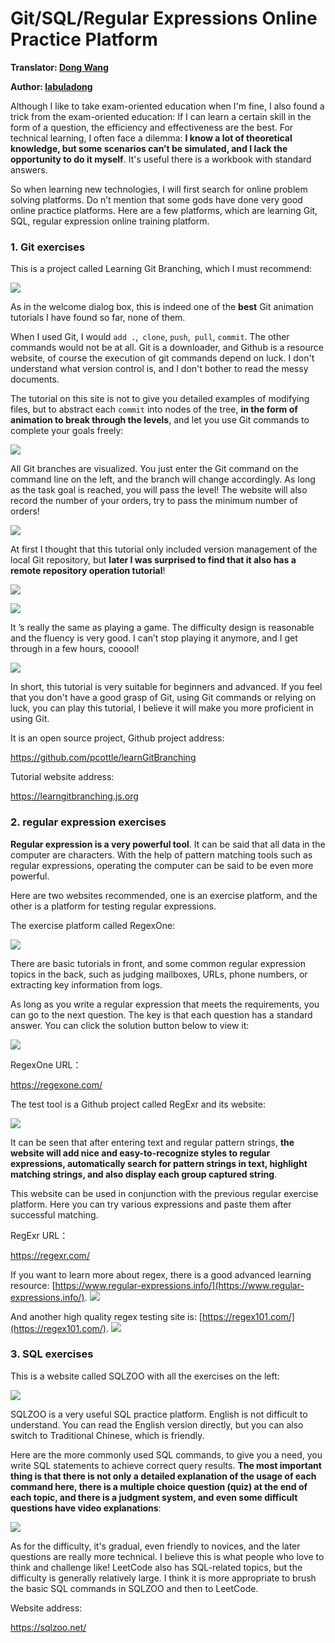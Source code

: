 # Git/SQL/Regular Expressions Online Practice Platform

**Translator: [Dong Wang](https://github.com/Coder2Programmer)**

**Author: [labuladong](https://github.com/labuladong)**

Although I like to take exam-oriented education when I'm fine, I also found a trick from the exam-oriented education: If I can learn a certain skill in the form of a question, the efficiency and effectiveness are the best. For technical learning, I often face a dilemma: **I know a lot of theoretical knowledge, but some scenarios can’t be simulated, and I lack the opportunity to do it myself**. It's useful there is a workbook with standard answers.

So when learning new technologies, I will first search for online problem solving platforms. Do n’t mention that some gods have done very good online practice platforms. Here are a few platforms, which are learning Git, SQL, regular expression online training platform.

### 1. Git exercises

This is a project called Learning Git Branching, which I must recommend:

![](../Pictures/online/1_english.png)

As in the welcome dialog box, this is indeed one of the **best** Git animation tutorials I have found so far, none of them.

When I used Git, I would `add .`,` clone`, `push`,` pull`, `commit`. The other commands would not be at all. Git is a downloader, and Github is a resource website, of course the execution of git commands depend on luck. I don't understand what version control is, and I don't bother to read the messy documents.

The tutorial on this site is not to give you detailed examples of modifying files, but to abstract each `commit` into nodes of the tree, **in the form of animation to break through the levels**, and let you use Git commands to complete your goals freely:

![](../Pictures/online/2_english.png)

All Git branches are visualized. You just enter the Git command on the command line on the left, and the branch will change accordingly. As long as the task goal is reached, you will pass the level! The website will also record the number of your orders, try to pass the minimum number of orders!

![](../Pictures/online/3_english.png)

At first I thought that this tutorial only included version management of the local Git repository, but **later I was surprised to find that it also has a remote repository operation tutorial**!

![](../Pictures/online/4_english.png)

![](../Pictures/online/5_english.png)

It ’s really the same as playing a game. The difficulty design is reasonable and the fluency is very good. I can’t stop playing it anymore, and I get through in a few hours, cooool!

![](../Pictures/online/6_english.png)

In short, this tutorial is very suitable for beginners and advanced. If you feel that you don't have a good grasp of Git, using Git commands or relying on luck, you can play this tutorial, I believe it will make you more proficient in using Git.

It is an open source project, Github project address:

https://github.com/pcottle/learnGitBranching

Tutorial website address:

https://learngitbranching.js.org

### 2. regular expression exercises

**Regular expression is a very powerful tool**. It can be said that all data in the computer are characters. With the help of pattern matching tools such as regular expressions, operating the computer can be said to be even more powerful.

Here are two websites recommended, one is an exercise platform, and the other is a platform for testing regular expressions.

The exercise platform called RegexOne:

![](../Pictures/online/9.png)

There are basic tutorials in front, and some common regular expression topics in the back, such as judging mailboxes, URLs, phone numbers, or extracting key information from logs.

As long as you write a regular expression that meets the requirements, you can go to the next question. The key is that each question has a standard answer. You can click the solution button below to view it:

![](../Pictures/online/10.png)

RegexOne URL：

https://regexone.com/

The test tool is a Github project called RegExr and its website:

![](../Pictures/online/11.png)

It can be seen that after entering text and regular pattern strings, **the website will add nice and easy-to-recognize styles to regular expressions, automatically search for pattern strings in text, highlight matching strings, and also display each group captured string**.

This website can be used in conjunction with the previous regular exercise platform. Here you can try various expressions and paste them after successful matching.

RegExr URL：

https://regexr.com/

If you want to learn more about regex, there is a good advanced learning resource: [https://www.regular-expressions.info/](https://www.regular-expressions.info/).
![](../Pictures/online/13.png)

And another high quality regex testing site is: [https://regex101.com/](https://regex101.com/).
![](../Pictures/online/12.png)

### 3. SQL exercises

This is a website called SQLZOO with all the exercises on the left:

![](../Pictures/online/7.png)

SQLZOO is a very useful SQL practice platform. English is not difficult to understand. You can read the English version directly, but you can also switch to Traditional Chinese, which is friendly.

Here are the more commonly used SQL commands, to give you a need, you write SQL statements to achieve correct query results. **The most important thing is that there is not only a detailed explanation of the usage of each command here, there is a multiple choice question (quiz) at the end of each topic, and there is a judgment system, and even some difficult questions have video explanations**:

![](../Pictures/online/8.png)

As for the difficulty, it's gradual, even friendly to novices, and the later questions are really more technical. I believe this is what people who love to think and challenge like! LeetCode also has SQL-related topics, but the difficulty is generally relatively large. I think it is more appropriate to brush the basic SQL commands in SQLZOO and then to LeetCode.

Website address:

https://sqlzoo.net/
